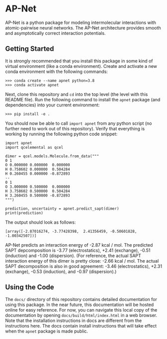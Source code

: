 # AP-Net

AP-Net is a python package for modeling intermolecular interactions with atomic-pairwise neural networks.
The AP-Net architecture provides smooth and asymptotically correct interaction potentials.

## Getting Started

It is strongly recommended that you install this package in some kind of virtual environment (like a conda environment).
Create and activate a new conda environment with the following commands:
```
>>> conda create --name apnet python=3.8
>>> conda activate apnet
```

Next, clone this repository and `cd` into the top level (the level with this README file).
Run the following command to install the `apnet` package (and dependencies) into your current environment:
```
>>> pip install -e .
```

You should now be able to call `import apnet` from any python script
(no further need to work out of this repository).
Verify that everything is working by running the following python code snippet:
```
import apnet
import qcelemental as qcel

dimer = qcel.models.Molecule.from_data("""
0 1
O 0.000000 0.000000  0.000000
H 0.758602 0.000000  0.504284
H 0.260455 0.000000 -0.872893
--
0 1
O 3.000000 0.500000  0.000000
H 3.758602 0.500000  0.504284
H 3.260455 0.500000 -0.872893
""")

prediction, uncertainty = apnet.predict_sapt(dimer)
print(prediction)
```

The output should look as follows:
```
[array([-2.87016274, -3.77428398,  2.41356459, -0.50601828, -1.00342507])]
```
AP-Net predicts an interaction energy of -2.87 kcal / mol.
The predicted SAPT depcomposition is -3.77 (electrostatics), +2.41 (exchange), -0.51 (induction) and -1.00 (dispersion).
(For reference, the actual SAPT interaction energy of this dimer is pretty close: -2.66 kcal / mol.
The actual SAPT decomposition is also in good agreement: -3.46 (electrostatics), +2.31 (exchange), -0.53 (induction), and -0.97 (dispersion).)

## Using the Code

The `docs/` directory of this repository contains detailed documentation for using this package.
In the near future, this documentation will be hosted online for easy reference.
For now, you can navigate this local copy of the documentation by opening `docs/build/html/index.html` in a web browser.
Note that the installation instructions in docs are different from the instructions here.
The docs contain install instructions that will take effect when the `apnet` package is made public.




<!--The features of this python package include:-->
<!--* Predict SAPT interaction energies with a pre-trained model-->
<!--* Predict atomic charge distributions with a pre-trained model-->
<!--* Train your own interaction energy or atomic property model-->
<!--To get started, check out the [documentation page](file:///Users/zachglick/gits/AP-Net-mp-temp/docs/build/html/index.html). (TODO: hook up readthedocs)-->
